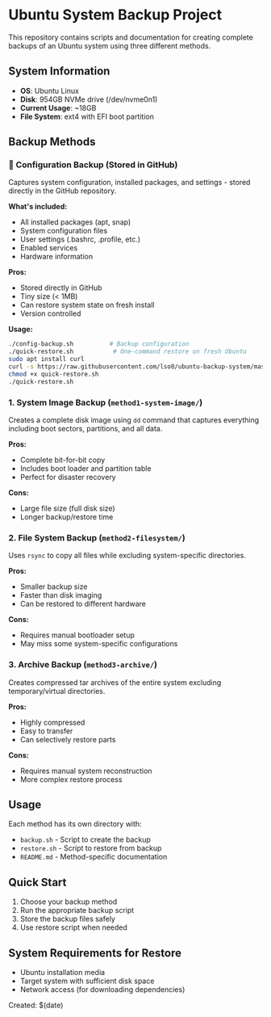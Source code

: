 # Ubuntu System Backup Project

This repository contains scripts and documentation for creating complete backups of an Ubuntu system using three different methods.

## System Information
- **OS**: Ubuntu Linux
- **Disk**: 954GB NVMe drive (/dev/nvme0n1)
- **Current Usage**: ~18GB
- **File System**: ext4 with EFI boot partition

## Backup Methods

### 🔧 Configuration Backup (Stored in GitHub)
Captures system configuration, installed packages, and settings - stored directly in the GitHub repository.

**What's included:**
- All installed packages (apt, snap)
- System configuration files
- User settings (.bashrc, .profile, etc.)
- Enabled services
- Hardware information

**Pros:**
- Stored directly in GitHub
- Tiny size (< 1MB)
- Can restore system state on fresh install
- Version controlled

**Usage:**
```bash
./config-backup.sh          # Backup configuration
./quick-restore.sh           # One-command restore on fresh Ubuntu
sudo apt install curl
curl -s https://raw.githubusercontent.com/lso0/ubuntu-backup-system/master/quick-restore.sh -o quick-restore.sh
chmod +x quick-restore.sh
./quick-restore.sh
```

### 1. System Image Backup (`method1-system-image/`)
Creates a complete disk image using `dd` command that captures everything including boot sectors, partitions, and all data.

**Pros:**
- Complete bit-for-bit copy
- Includes boot loader and partition table
- Perfect for disaster recovery

**Cons:**
- Large file size (full disk size)
- Longer backup/restore time

### 2. File System Backup (`method2-filesystem/`)
Uses `rsync` to copy all files while excluding system-specific directories.

**Pros:**
- Smaller backup size
- Faster than disk imaging
- Can be restored to different hardware

**Cons:**
- Requires manual bootloader setup
- May miss some system-specific configurations

### 3. Archive Backup (`method3-archive/`)
Creates compressed tar archives of the entire system excluding temporary/virtual directories.

**Pros:**
- Highly compressed
- Easy to transfer
- Can selectively restore parts

**Cons:**
- Requires manual system reconstruction
- More complex restore process

## Usage

Each method has its own directory with:
- `backup.sh` - Script to create the backup
- `restore.sh` - Script to restore from backup
- `README.md` - Method-specific documentation

## Quick Start

1. Choose your backup method
2. Run the appropriate backup script
3. Store the backup files safely
4. Use restore script when needed

## System Requirements for Restore

- Ubuntu installation media
- Target system with sufficient disk space
- Network access (for downloading dependencies)

Created: $(date)

